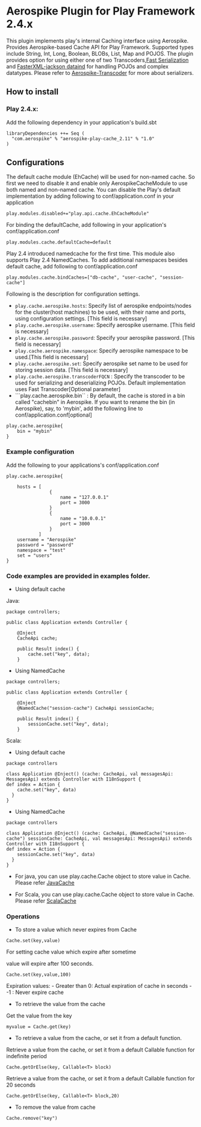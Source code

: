 # Aerospike Plugin for Play Framework 2.4.x

This plugin implements play's internal Caching interface using Aerospike. Provides Aerospike-based Cache API
for Play Framework. Supported types include String, Int, Long, Boolean, BLOBs, List, Map and POJOS. 
The plugin provides option for using either one of two Transcoders,[Fast Serialization](https://github.com/RuedigerMoeller/fast-serialization) 
and [FasterXML-jackson dataind](https://github.com/FasterXML/jackson-databind/wiki/Serialization-Features)
for handling POJOs and complex datatypes. Please refer to [Aerospike-Transcoder](https://github.com/aerospike/aerospike-java-plugins/tree/master/transcoder) for more about serializers.

## How to install

### Play 2.4.x: 

Add the following dependency in your application's build.sbt 

```
libraryDependencies ++= Seq (
  "com.aerospike" % "aerospike-play-cache_2.11" % "1.0"
) 

```
## Configurations

The default cache module (EhCache) will be used for 
non-named cache. So first we need to disable it and enable only AerospikeCacheModule to use both named and non-named
cache. You can disable the Play's default implementation by adding following to conf/application.conf in your application

```
play.modules.disabled+="play.api.cache.EhCacheModule"
```

For binding the defaultCache, add following in your application's conf/application.conf

```
play.modules.cache.defaultCache=default
```
Play 2.4 introduced namedcache for the first time. This module also supports Play 2.4 NamedCaches. To add additional namespaces besides default cache, add following 
to conf/application.conf

```
play.modules.cache.bindCaches=["db-cache", "user-cache", "session-cache"]
```



Following is the description for configuration settings.
	
* ```play.cache.aerospike.hosts```: Specify list of aerospike endpoints/nodes for the cluster(host machines) to be used, with their
	 name and ports, using configuration settings. [This field is necessary]
* ```play.cache.aerospike.username```: Specify aerospike username. [This field is necessary]
* ```play.cache.aerospike.password```: Specify your aerospike password. [This field is necessary]
* ```play.cache.aerospike.namespace```: Specify aerospike namespace to be used.[This field is necessary]
* ```play.cache.aerospike.set```: Specify aerospike set name to be used for storing session data.  [This field is necessary]
* ```play.cache.aerospike.transcoderFQCN``` : Specify the transcoder to be used for serializing and deserializing POJOs. Default implementation uses Fast Transcoder[Optional parameter]
* ```play.cache.aerospike.bin`` : By default, the cache is stored in a bin called "cachebin" in Aerospike. If you want to rename the bin (in Aerospike), say, to 'mybin', add the following line to conf/application.conf[optional]

```
play.cache.aerospike{
	bin = "mybin"
}
```

### Example configuration
Add the following to your applications's conf/application.conf

```
play.cache.aerospike{

	hosts = [
				{
					name = "127.0.0.1"
					port = 3000
				}
				{
					name = "10.0.0.1"
					port = 3000
				}
			]
	username = "Aerospike"
	password = "password"
	namespace = "test"
	set = "users"
}
```

### Code examples are provided in examples folder.

* Using default cache

Java:
```
package controllers;

public class Application extends Controller {

	@Inject
	CacheApi cache;

	public Result index() {
		cache.set("key", data);
	}
```

* Using NamedCache

```
package controllers;

public class Application extends Controller {

	@Inject
	@NamedCache("session-cache") CacheApi sessionCache;

	public Result index() {
		sessionCache.set("key", data);
	}
```

Scala:

* Using default cache

```
package controllers

class Application @Inject() (cache: CacheApi, val messagesApi: MessagesApi) extends Controller with I18nSupport {
def index = Action {
    cache.set("key", data)
  }
}
```

* Using NamedCache

```
package controllers

class Application @Inject() (cache: CacheApi, @NamedCache("session-cache") sessionCache: CacheApi, val messagesApi: MessagesApi) extends Controller with I18nSupport {
def index = Action {
    sessionCache.set("key", data)
  }
}
```

* For java, you can use play.cache.Cache object to store value in Cache. Please refer [JavaCache](https://www.playframework.com/documentation/2.4.x/JavaCache)

* For Scala, you can use play.cache.Cache object to store value in Cache. Please refer [ScalaCache](https://www.playframework.com/documentation/2.4.x/ScalaCache)

### Operations

* To store a value which never expires from Cache

```
Cache.set(key,value)
```

For setting cache value which expire after sometime

value will expire after 100 seconds.

```
Cache.set(key,value,100)
```

Expiration values: 
	- Greater than 0: Actual expiration of cache in seconds
	- -1 : Never expire cache 
	
* To retrieve the value from the cache

Get the value from the key

```
myvalue = Cache.get(key)
```

* To retrieve a value from the cache, or set it from a default function.

Retrieve a value from the cache, or set it from a default Callable function for indefinite period

```
Cache.getOrElse(key, Callable<T> block)
```

Retrieve a value from the cache, or set it from a default Callable function for 20 seconds

```
Cache.getOrElse(key, Callable<T> block,20)
```

* To remove the value from cache

```
Cache.remove("key")
```

